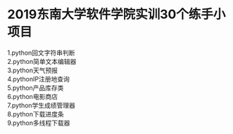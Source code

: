 # 2019东南大学软件学院实训30个练手小项目
1.python回文字符串判断  
2.python简单文本编辑器  
3.python天气预报  
4.pythonIP注册地查询  
5.python产品库存类  
6.python电影商店  
7.python学生成绩管理器  
8.python下载进度条  
9.python多线程下载器  

